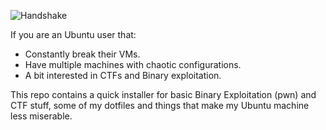 ![Handshake](https://media1.tenor.com/m/lxpfB01kWpcAAAAC/bromance-sig-curtis.gif)

If you are an Ubuntu user that:

* Constantly break their VMs. 
* Have multiple machines with chaotic configurations.
* A bit interested in CTFs and Binary exploitation.

This repo contains a quick installer for basic Binary Exploitation (pwn) and CTF stuff, some of my dotfiles and things that make my Ubuntu machine less miserable. 





  

 



